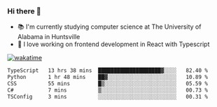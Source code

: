 ### Hi there 👋

- 📚 I'm currently studying computer science at The University of Alabama in Huntsville
- 🔭 I love working on frontend development in React with Typescript

[![wakatime](https://wakatime.com/badge/user/b5c44ac9-032b-4e67-a6d5-1044b80d90bd.svg)](https://wakatime.com/@b5c44ac9-032b-4e67-a6d5-1044b80d90bd)

<!--START_SECTION:waka-->

```txt
TypeScript   13 hrs 38 mins  ████████████████████▓░░░░   82.40 %
Python       1 hr 48 mins    ██▓░░░░░░░░░░░░░░░░░░░░░░   10.89 %
CSS          55 mins         █▒░░░░░░░░░░░░░░░░░░░░░░░   05.59 %
C#           7 mins          ▒░░░░░░░░░░░░░░░░░░░░░░░░   00.73 %
TSConfig     3 mins          ░░░░░░░░░░░░░░░░░░░░░░░░░   00.31 %
```

<!--END_SECTION:waka-->

<!--
**salsajeries/salsajeries** is a ✨ _special_ ✨ repository because its `README.md` (this file) appears on your GitHub profile.

Here are some ideas to get you started:

- 🔭 I’m currently working on ...
- 🌱 I’m currently learning ...
- 👯 I’m looking to collaborate on ...
- 🤔 I’m looking for help with ...
- 💬 Ask me about ...
- 📫 How to reach me: ...
- 😄 Pronouns: ...
- ⚡ Fun fact: ...
-->
